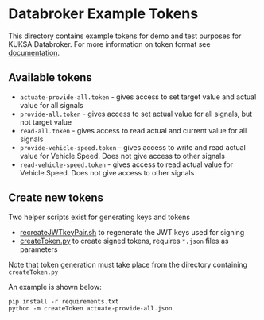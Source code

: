 # Databroker Example Tokens

This directory contains example tokens for demo and test purposes for KUKSA Databroker.
For more information on token format see [documentation](./authorization.md).

## Available tokens


* `actuate-provide-all.token` - gives access to set target value and actual value for all signals
* `provide-all.token` - gives access to set actual value for all signals, but not target value
* `read-all.token` - gives access to read actual and current value for all signals
* `provide-vehicle-speed.token` - gives access to write and read actual value for Vehicle.Speed. Does not give access to other signals
* `read-vehicle-speed.token` - gives access to read actual value for Vehicle.Speed. Does not give access to other signals


## Create new tokens

Two helper scripts exist for generating keys and tokens

* [recreateJWTkeyPair.sh](recreateJWTkeyPair.sh) to regenerate the JWT keys used for signing
* [createToken.py](createToken.py) to create signed tokens, requires `*.json` files as parameters

Note that token generation must take place from the directory containing `createToken.py`

An example is shown below:

```
pip install -r requirements.txt
python -m createToken actuate-provide-all.json 
```
